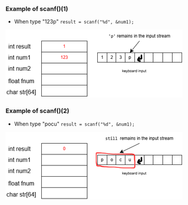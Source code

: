 ### Example of scanf()(1)
- When type "123p"
`result = scanf("%d", &num1);`
  
!['scanf()'](./scanf().png)
 


### Example of scanf()(2)
- When type "pocu"
`result = scanf("%d", &num1);`
    
!['scanf()2'](./scanf()2.png)